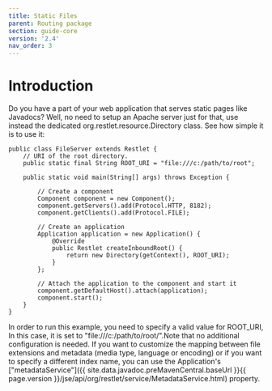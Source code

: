 ```yaml
---
title: Static Files
parent: Routing package
section: guide-core
version: '2.4'
nav_order: 3
---
```

# Introduction

Do you have a part of your web application that serves static pages like
Javadocs? Well, no need to setup an Apache server just for that, use
instead the dedicated org.restlet.resource.Directory class. See how
simple it is to use it:

<pre class="language-java"><code class="language-java">public class FileServer extends Restlet {
    // URI of the root directory.  
    public static final String ROOT_URI = "file:///c:/path/to/root";  

    public static void main(String[] args) throws Exception {

        // Create a component
        Component component = new Component();  
        component.getServers().add(Protocol.HTTP, 8182);  
        component.getClients().add(Protocol.FILE);  

        // Create an application  
        Application application = new Application() {  
            @Override  
            public Restlet createInboundRoot() {  
                return new Directory(getContext(), ROOT_URI);  
            }  
        };  

        // Attach the application to the component and start it  
        component.getDefaultHost().attach(application);  
        component.start();
    }
}
</code></pre>

In order to run this example, you need to specify a valid value for
ROOT\_URI, In this case, it is set to
"file:///c:/path/to/root/".Note that no additional configuration is
needed. If you want to customize the mapping between file extensions and
metadata (media type, language or encoding) or if you want to specify a
different index name, you can use the Application's
["metadataService"]({{ site.data.javadoc.preMavenCentral.baseUrl }}{{ page.version }}/jse/api/org/restlet/service/MetadataService.html)
property.
